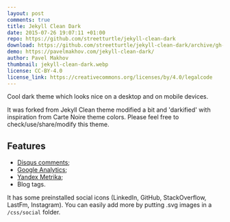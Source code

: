 ```yaml
---
layout: post
comments: true
title: Jekyll Clean Dark
date: 2015-07-26 19:07:11 +01:00
repo: https://github.com/streetturtle/jekyll-clean-dark
download: https://github.com/streetturtle/jekyll-clean-dark/archive/gh-pages.zip
demo: https://pavelmakhov.com/jekyll-clean-dark/
author: Pavel Makhov
thumbnail: jekyll-clean-dark.webp
license: CC-BY-4.0
license_link: https://creativecommons.org/licenses/by/4.0/legalcode
---
```


Cool dark theme which looks nice on a desktop and on mobile devices.

It was forked from Jekyll Clean theme modified a bit and 'darkified' with inspiration from Carte Noire theme colors. Please feel free to check/use/share/modify this theme.

## Features

* [Disqus comments](https://disqus.com);
* [Google Analytics](https://www.google.com/analytics/);
* [Yandex Metrika](https://metrica.yandex.com);
* Blog tags.

It has some preinstalled social icons (LinkedIn, GitHub, StackOverflow, LastFm, Instagram). You can easily add more by putting .svg images in a `/css/social` folder.
